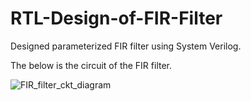 # RTL-Design-of-FIR-Filter
Designed parameterized FIR filter using System Verilog.


The below is the circuit of the FIR filter.


![FIR_filter_ckt_diagram](https://github.com/user-attachments/assets/f9c4add0-f4ac-4abc-9428-fb6ce4268f9c)

